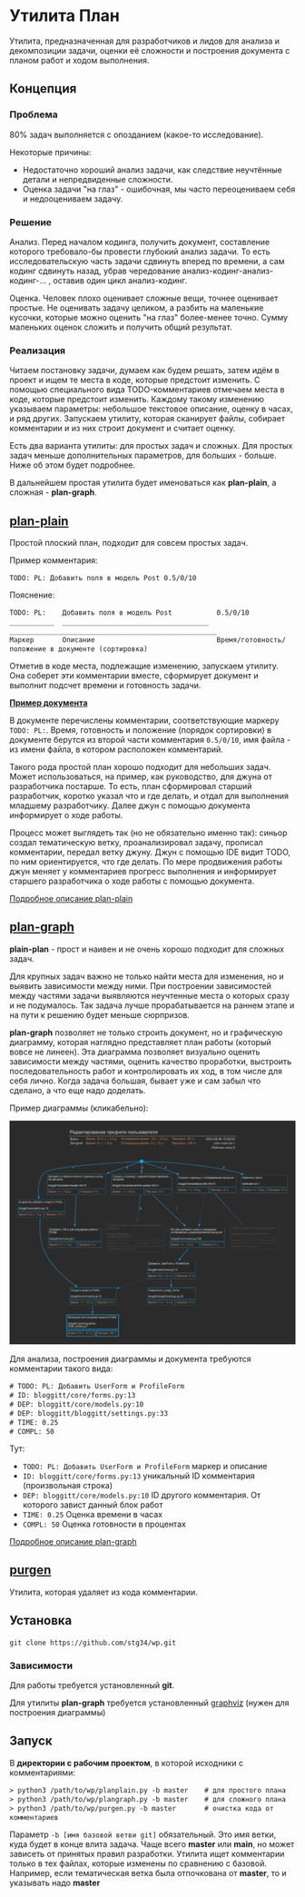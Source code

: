 # Утилита План

Утилита, предназначенная для разработчиков и лидов для анализа и декомпозиции задачи, оценки её сложности и построения документа с планом работ и ходом выполнения.

## Концепция

### Проблема

80% задач выполняется с опозданием (какое-то исследование).

Некоторые причины:
* Недостаточно хороший анализ задачи, как следствие неучтённые детали и непредвиденные сложности.
* Оценка задачи "на глаз" - ошибочная, мы часто переоцениваем себя и недооцениваем задачу.

### Решение

Анализ. Перед началом кодинга, получить документ, составление которого требовало-бы провести глубокий анализ задачи. То есть исследовательскую часть задачи сдвинуть вперед по времени, а сам кодинг сдвинуть назад, убрав чередование анализ-кодинг-анализ-кодинг-... , оставив один цикл анализ-кодинг.

Оценка. Человек плохо оценивает сложные вещи, точнее оценивает простые. Не оценивать задачу целиком, а разбить на маленькие кусочки, которые можно оценить "на глаз" более-менее точно. Сумму маленьких оценок сложить и получить общий результат.

### Реализация

Читаем постановку задачи, думаем как будем решать, затем идём в проект и ищем те места в коде, которые предстоит изменить. С помощью специального вида TODO-комментариев отмечаем места в коде, которые предстоит изменить. Каждому такому изменению указываем параметры: небольшое текстовое описание, оценку в часах, и ряд других. Запускаем утилиту, которая сканирует файлы, собирает комментарии и из них строит документ и считает оценку.

Есть два варианта утилиты: для простых задач и сложных. Для простых задач меньше дополнительных параметров, для больших - больше. Ниже об этом будет подробнее.

В дальнейшем простая утилита будет именоваться как __plan-plain__, а сложная - __plan-graph__.

## [plan-plain](readme-plain.md)

Простой плоский план, подходит для совсем простых задач.

Пример комментария:

```
TODO: PL: Добавить поля в модель Post 0.5/0/10
```

Пояснение:

```
TODO: PL:    Добавить поля в модель Post           0.5/0/10
___________  ____________________________________  ___________________________________________________
Маркер       Описание                              Время/готовность/положение в документе (сортировка)
```

Отметив в коде места, подлежащие изменению, запускаем утилиту. Она соберет эти комментарии вместе, сформирует документ и выполнит подсчет времени и готовность задачи.

__[Пример документа](doc-examples/plan-plain-example.md)__

В документе перечислены комментарии, соответствующие маркеру `TODO: PL:`. Время, готовность и положение (порядок сортировки) в документе берутся из второй части комментария `0.5/0/10`, имя файла - из имени файла, в котором расположен комментарий.

Такого рода простой план хорошо подходит для небольших задач. Может использоваться, на пример, как руководство, для джуна от разработчика постарше. То есть, план сформировал старший разработчик, коротко указал что и где делать, и отдал для выполнения младшему разработчику. Далее джун с помощью документа информирует о ходе работы.

Процесс может выглядеть так (но не обязательно именно так): синьор создал тематическую ветку, проанализировал задачу, прописал комментарии, передал ветку джуну. Джун с помощью IDE видит TODO, по ним ориентируется, что где делать. По мере продвижения работы джун меняет у комментариев прогресс выполнения и информирует старшего разработчика о ходе работы с помощью документа.

[Подробное описание plan-plain](readme-plain.md)

## [plan-graph](readme-graph.md)

__plain-plan__ - прост и наивен и не очень хорошо подходит для сложных задач.

Для крупных задач важно не только найти места для изменения, но и выявить зависимости между ними. При построении зависимостей между частями задачи выявляются неучтенные места о которых сразу и не подумалось. Так задача лучше прорабатывается на раннем этапе и на пути к решению будет меньше сюрпризов.

__plan-graph__ позволяет не только строить документ, но и графическую диаграмму, которая наглядно представляет план работы (который вовсе не линеен). Эта диаграмма позволяет визуально оценить зависимости между частями, оценить качество проработки, выстроить последовательность работ и контролировать их ход, в том числе для себя лично. Когда задача большая, бывает уже и сам забыл что сделано, а что еще надо доделать.

Пример диаграммы (кликабельно):

![Diagram](img/plangraph1.png)

Для анализа, построения диаграммы и документа требуются комментарии такого вида:

```
# TODO: PL: Добавить UserForm и ProfileForm
# ID: bloggitt/core/forms.py:13
# DEP: bloggitt/core/models.py:10
# DEP: bloggitt/bloggitt/settings.py:33
# TIME: 0.25
# COMPL: 50
```

Тут:

* `TODO: PL: Добавить UserForm и ProfileForm` маркер и описание
* `ID: bloggitt/core/forms.py:13` уникальный ID комментария (произвольная строка)
* `DEP: bloggitt/core/models.py:10` ID другого комментария. От которого завист данный блок работ
* `TIME: 0.25` Оценка времени в часах
* `COMPL: 50` Оценка готовности в процентах

[Подробное описание plan-graph](readme-graph.md)

## [purgen](readme-purgen.md)

Утилита, которая удаляет из кода комментарии.

## Установка

```
git clone https://github.com/stg34/wp.git
```

### Зависимости

Для работы требуется установленный __git__.

Для утилиты __plan-graph__ требуется установленный [graphviz](https://graphviz.org/download/) (нужен для построения диаграммы)


## Запуск

В __директории с рабочим проектом__, в которой исходники с комментариями:

```
> python3 /path/to/wp/planplain.py -b master    # для простого плана
> python3 /path/to/wp/plangraph.py -b master    # для сложного плана
> python3 /path/to/wp/purgen.py -b master       # очистка кода от комментариев
```

Параметр `-b [имя базовой ветви git]` обязательный. Это имя ветки, куда будет в конце влита задача. Чаще всего __master__ или __main__, но может зависеть от принятых правил разработки.
Утилита ищет комментарии только в тех файлах, которые изменены по сравнению с базовой. Например, если тематическая ветка была отпочкована от __master__, то и указывать надо __master__
